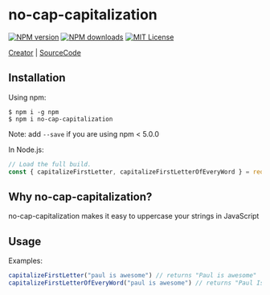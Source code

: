# no-cap-capitalization

[![NPM version][npm-version-image]][npm-url]
[![NPM downloads][npm-downloads-image]][npm-downloads-url]
[![MIT License][license-image]][license-url]


[Creator](https://github.com/Pauldb-Levarne) |
[SourceCode](https://github.com/Pauldb-Levarne/no-cap-capitalization)

## Installation


Using npm:
```shell
$ npm i -g npm
$ npm i no-cap-capitalization
```
Note: add `--save` if you are using npm < 5.0.0

In Node.js:
```js
// Load the full build.
const { capitalizeFirstLetter, capitalizeFirstLetterOfEveryWord } = require("no-cap-capitalization")
```


## Why no-cap-capitalization?

no-cap-capitalization makes it easy to uppercase your strings in JavaScript

## Usage


Examples:
```js
capitalizeFirstLetter("paul is awesome") // returns "Paul is awesome"
capitalizeFirstLetterOfEveryWord("paul is awesome") // returns "Paul Is Awesome"
```

[npm-url]: https://www.npmjs.com/package/no-cap-capitalization
[npm-version-image]: https://img.shields.io/npm/v/no-cap-capitalization.svg?style=flat

[npm-downloads-image]: https://img.shields.io/npm/dm/no-cap-capitalization.svg?style=flat
[npm-downloads-url]: https://npmcharts.com/compare/no-cap-capitalization?minimal=true


[license-image]: https://img.shields.io/badge/license-ICS-blue.svg?style=flat
[license-url]: LICENSE

[npm-url]: https://npmjs.org/package/no-cap-capitalization
[npm-version-image]: https://img.shields.io/npm/v/no-cap-capitalization.svg?style=flat

[npm-downloads-image]: https://img.shields.io/npm/dm/no-cap-capitalization.svg?style=flat
[npm-downloads-url]: https://npmcharts.com/compare/no-cap-capitalization?minimal=true
